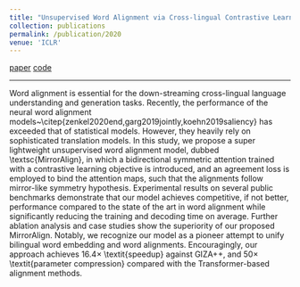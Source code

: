 ```yaml
---
title: "Unsupervised Word Alignment via Cross-lingual Contrastive Learning"
collection: publications
permalink: /publication/2020
venue: 'ICLR'
---
```

[paper](https://openreview.net/attachment?id=tq_ClRYQsBi&name=pdf)
[code](https://github.com/ICLR20anonymous/mirroralign)

---
Word alignment is essential for the down-streaming cross-lingual language understanding and generation tasks. 
Recently, the performance of the neural word alignment models~\citep{zenkel2020end,garg2019jointly,koehn2019saliency} 
has exceeded that of statistical models. However, they heavily rely on sophisticated translation models. In this study, 
we propose a super lightweight unsupervised word alignment model, dubbed \textsc{MirrorAlign}, in which a bidirectional 
symmetric attention trained with a contrastive learning objective is introduced, and an agreement loss is employed to 
bind the attention maps, such that the alignments follow mirror-like symmetry hypothesis. Experimental results on 
several public benchmarks demonstrate that our model achieves competitive, if not better, performance compared to the 
state of the art in word alignment while significantly reducing the training and decoding time on average. Further 
ablation analysis and case studies show the superiority of our proposed MirrorAlign. Notably, we recognize our model as 
a pioneer attempt to unify bilingual word embedding and word alignments. Encouragingly, our approach achieves 
16.4$\times$ \textit{speedup} against GIZA++, and 50$\times$ \textit{parameter compression} compared with the 
Transformer-based alignment methods. 

